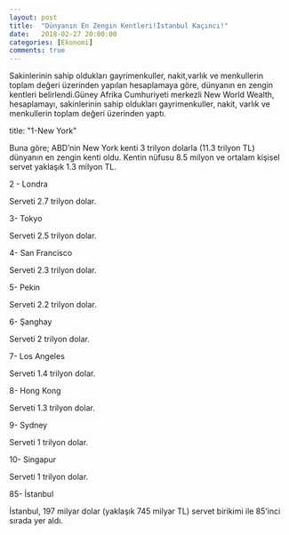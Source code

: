 ```yaml
---
layout: post
title:  "Dünyanın En Zengin Kentleri!İstanbul Kaçıncı!"
date:   2018-02-27 20:00:00
categories: [Ekonomi]
comments: true
---
```

Sakinlerinin sahip oldukları gayrimenkuller, nakit,varlık ve menkullerin toplam değeri üzerinden yapılan hesaplamaya göre, dünyanın en
zengin kentleri belirlendi.Güney Afrika Cumhuriyeti merkezli New World Wealth, hesaplamayı, sakinlerinin sahip oldukları gayrimenkuller, nakit, varlık ve menkullerin 
toplam değeri üzerinden yaptı. 


title:  "1-New York"




Buna göre; ABD’nin New York kenti 3 trilyon dolarla (11.3 trilyon TL) dünyanın en zengin kenti oldu. Kentin nüfusu 8.5 milyon ve ortalam
kişisel servet yaklaşık 1.3 milyon TL. 

2 - Londra

Serveti 2.7 trilyon dolar.

3- Tokyo

Serveti 2.5 trilyon dolar.

4- San Francisco

Serveti 2.3 trilyon dolar.

5- Pekin

Serveti 2.2 trilyon dolar.


6- Şanghay

Serveti 2 trilyon dolar. 


7- Los Angeles

Serveti 1.4 trilyon dolar.


8- Hong Kong

Serveti 1.3 trilyon dolar. 



9- Sydney

Serveti 1 trilyon dolar.



10- Singapur


Serveti 1 trilyon dolar.



85- İstanbul

İstanbul, 197 milyar dolar (yaklaşık 745 milyar TL) servet birikimi ile 85’inci sırada yer aldı.
